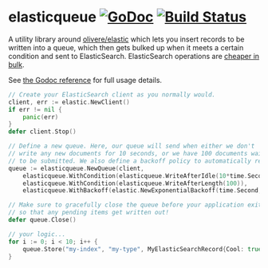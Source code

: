# elasticqueue [![GoDoc](https://godoc.org/github.com/mixer/elasticqueue?status.svg)](https://godoc.org/github.com/mixer/elasticqueue) [![Build Status](https://travis-ci.org/mixer/elasticqueue.svg?branch=master)](https://travis-ci.org/mixer/elasticqueue)

A utility library around [olivere/elastic](https://github.com/olivere/elastic) which lets you insert records to be written into a queue, which then gets bulked up when it meets a certain condition and sent to ElasticSearch. ElasticSearch operations are [cheaper in bulk](https://www.elastic.co/guide/en/elasticsearch/guide/current/bulk.html).

See [the Godoc reference](https://godoc.org/github.com/mixer/elasticqueue) for full usage details.

```go
// Create your ElasticSearch client as you normally would.
client, err := elastic.NewClient()
if err != nil {
    panic(err)
}
defer client.Stop()

// Define a new queue. Here, our queue will send when either we don't
// write any new documents for 10 seconds, or we have 100 documents waiting
// to be submitted. We also define a backoff policy to automatically rewrite writes.
queue := elasticqueue.NewQueue(client,
    elasticqueue.WithCondition(elasticqueue.WriteAfterIdle(10*time.Second)),
    elasticqueue.WithCondition(elasticqueue.WriteAfterLength(100)),
    elasticqueue.WithBackoff(elastic.NewExponentialBackoff(time.Second, time.Second*10)))

// Make sure to gracefully close the queue before your application exits
// so that any pending items get written out!
defer queue.Close()

// your logic...
for i := 0; i < 10; i++ {
    queue.Store("my-index", "my-type", MyElasticSearchRecord{Cool: true})
}
```
